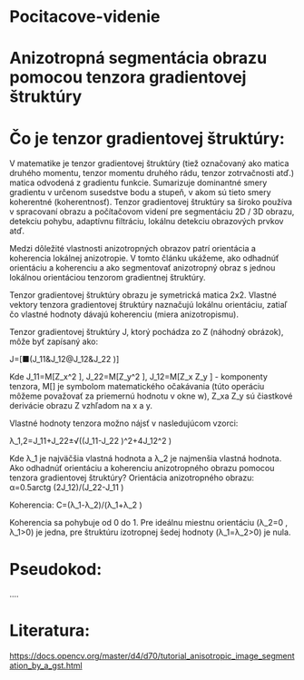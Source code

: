 # Pocitacove-videnie

#    Anizotropná segmentácia obrazu pomocou tenzora gradientovej štruktúry
 
# Čo je tenzor gradientovej štruktúry:

V matematike je tenzor gradientovej štruktúry (tiež označovaný ako matica druhého momentu, tenzor momentu druhého rádu, tenzor zotrvačnosti atď.) matica odvodená z gradientu funkcie. Sumarizuje dominantné smery gradientu v určenom susedstve bodu a stupeň, v akom sú tieto smery koherentné (koherentnosť). Tenzor gradientovej štruktúry sa široko používa v spracovaní obrazu a počítačovom videní pre segmentáciu 2D / 3D obrazu, detekciu pohybu, adaptívnu filtráciu, lokálnu detekciu obrazových prvkov atď.

Medzi dôležité vlastnosti anizotropných obrazov patrí orientácia a koherencia lokálnej anizotropie. V tomto článku ukážeme, ako odhadnúť orientáciu a koherenciu a ako segmentovať anizotropný obraz s jednou lokálnou orientáciou tenzorom gradientnej štruktúry.

Tenzor gradientovej štruktúry obrazu je symetrická matica 2x2. Vlastné vektory tenzora gradientovej štruktúry naznačujú lokálnu orientáciu, zatiaľ čo vlastné hodnoty dávajú koherenciu (miera anizotropismu).

Tenzor gradientovej štruktúry J, ktorý pochádza zo Z (náhodný obrázok), môže byť zapísaný ako:


J=[■(J_11&J_12@J_12&J_22 )]


Kde J_11=M[Z_x^2 ], J_22=M[Z_y^2 ], J_12=M[Z_x Z_y ] - komponenty tenzora, M[] je symbolom matematického očakávania (túto operáciu môžeme považovať za priemernú hodnotu v okne w), Z_xa Z_y sú čiastkové derivácie obrazu Z vzhľadom na x a y.

Vlastné hodnoty tenzora možno nájsť v nasledujúcom vzorci:

λ_1,2=J_11+J_22±√((J_11-J_22 )^2+4J_12^2 )

Kde λ_1 je najväčšia vlastná hodnota a λ_2 je najmenšia vlastná hodnota.
Ako odhadnúť orientáciu a koherenciu anizotropného obrazu pomocou tenzora gradientovej štruktúry?
Orientácia anizotropného obrazu: 
α=0.5arctg (2J_12)/(J_22-J_11 )

Koherencia:
C=(λ_1-λ_2)/(λ_1+λ_2 )

Koherencia sa pohybuje od 0 do 1. Pre ideálnu miestnu orientáciu (λ_2=0 , λ_1>0) je jedna, pre štruktúru izotropnej šedej hodnoty (λ_1=λ_2>0) je nula.

# Pseudokod:
....

# Literatura:
https://docs.opencv.org/master/d4/d70/tutorial_anisotropic_image_segmentation_by_a_gst.html
